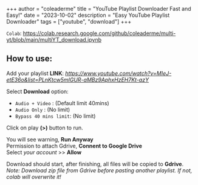 +++
author = "coleaderme"
title = "YouTube Playlist Downloader Fast and Easy!"
date = "2023-10-02"
description = "Easy YouTube Playlist Downloader"
tags = ["youtube", "download"]
+++

`Colab`: <https://colab.research.google.com/github/coleaderme/multi-yt/blob/main/multiYT_download.ipynb>

## How to use:  
Add your playlist **LINK**: *https://www.youtube.com/watch?v=MIeJ-etE36o&list=PLnKtcw5mIGUR-aMBz9AphxHzEH7Kt-azY*  

Select **Download** option:  
- `Audio + Video`       : (Default limit 40mins)  
- `Audio Only`          : (No limit)  
- `Bypass 40 mins limit`: (No limit)  

Click on play **(>)** button to run.  

You will see warning, **Run Anyway**  
Permission to attach Gdrive, **Connent to Google Drive**  
Select *your account* >> **Allow**  

Download should start, after finishing, all files will be copied to **Gdrive**.  
*Note: Download zip file from Gdrive before pasting another playlist. If not, colab will overwrite it!*  